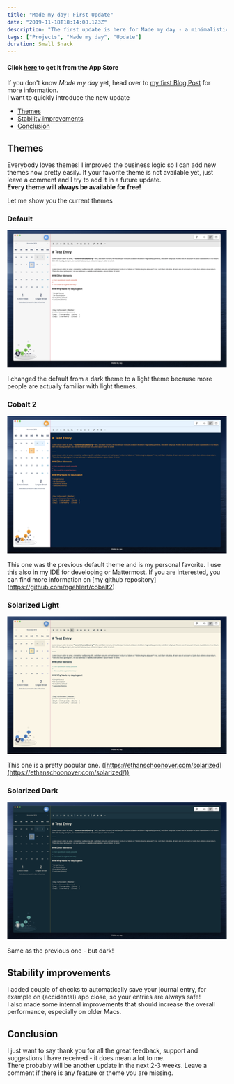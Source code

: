 ```yaml
---
title: "Made my day: First Update"
date: "2019-11-18T18:14:08.123Z"
description: "The first update is here for Made my day - a minimalistic journaling app"
tags: ["Projects", "Made my day", "Update"]
duration: Small Snack
---
```


#### Click [here](https://apps.apple.com/us/app/made-my-day/id1481700999?l=de&ls=1&mt=12) to get it from the App Store
If you don't know *Made my day* yet, head over to [my first Blog Post](/made-my-day) for more information.  
I want to quickly introduce the new update

- [Themes](#themes)
- [Stability improvements](#stability-improvements)
- [Conclusion](#conclusion)

## Themes
Everybody loves themes! I improved the business logic so I can add new themes now pretty easily. If your favorite theme 
is not available yet, just leave a comment and I try to add it in a future update.  
**Every theme will always be available for free!**

Let me show you the current themes

### Default

![Default Theme](./default-theme.png)

I changed the default from a dark theme to a light theme because more people are actually familiar with light themes.

### Cobalt 2

![Cobalt 2 Theme](./cobalt-theme.png)

This one was the previous default theme and is my personal favorite. I use this also in my IDE for developing or Mattermost. 
If you are interested, you can find more information on [my github repository] (https://github.com/ngehlert/cobalt2)

### Solarized Light

![Solarized Light Theme](./solarized.png)

This one is a pretty popular one. ([https://ethanschoonover.com/solarized](https://ethanschoonover.com/solarized/))

### Solarized Dark

![Solarized Dark Theme](./solarized-dark.png)

Same as the previous one - but dark!

## Stability improvements
I added couple of checks to automatically save your journal entry, for example on (accidental) app close, so your entries are 
always safe!  
I also made some internal improvements that should increase the overall performance, especially on older Macs.

## Conclusion
I just want to say thank you for all the great feedback, support and suggestions I have received - it does mean a lot to me.  
There probably will be another update in the next 2-3 weeks. Leave a comment if there is any feature or theme you are missing.
